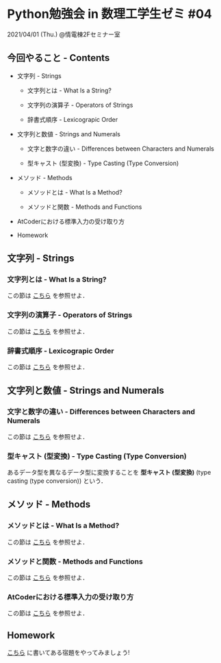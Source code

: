 # Python勉強会 in 数理工学生ゼミ #04

2021/04/01 (Thu.) @情電棟2Fセミナー室

## 今回やること - Contents

- 文字列 - Strings

  - 文字列とは - What Is a String?

  - 文字列の演算子 - Operators of Strings

  - 辞書式順序 - Lexicograpic Order

- 文字列と数値 - Strings and Numerals

  - 文字と数字の違い - Differences between Characters and Numerals

  - 型キャスト (型変換) - Type Casting (Type Conversion)

- メソッド - Methods

  - メソッドとは - What Is a Method?

  - メソッドと関数 - Methods and Functions

- AtCoderにおける標準入力の受け取り方

- Homework

## 文字列 - Strings

### 文字列とは - What Is a String?

この節は [こちら](https://www.python.jp/train/string/string.html) を参照せよ．

### 文字列の演算子 - Operators of Strings

この節は [こちら](https://www.python.jp/train/string/string_and_num.html) を参照せよ．

### 辞書式順序 - Lexicograpic Order

この節は [こちら](https://www.python.jp/train/if_condition/string_compare.html) を参照せよ．

## 文字列と数値 - Strings and Numerals

### 文字と数字の違い - Differences between Characters and Numerals

この節は [こちら](https://www.python.jp/train/string/string.html#%E6%96%87%E5%AD%97%E3%81%A8%E6%95%B0%E5%AD%97%E3%81%AE%E3%81%A1%E3%81%8C%E3%81%84) を参照せよ．

### 型キャスト (型変換) - Type Casting (Type Conversion)

あるデータ型を異なるデータ型に変換することを **型キャスト (型変換)** (type casting (type conversion)) という．

## メソッド - Methods

### メソッドとは - What Is a Method?

この節は [こちら](https://www.python.jp/train/string/method.html) を参照せよ．

### メソッドと関数 - Methods and Functions

この節は [こちら](https://www.python.jp/train/string/method.html#%E3%83%A1%E3%82%BD%E3%83%83%E3%83%89%E3%81%A8%E9%96%A2%E6%95%B0) を参照せよ．

### AtCoderにおける標準入力の受け取り方

この節は [こちら](https://qiita.com/fumiyanll23/items/8dc0114ce2cb8420a81e) を参照せよ．

## Homework

[こちら](https://github.com/fumiyanll23/PythonLearning/blob/main/04/homework_04.md) に書いてある宿題をやってみましょう!
